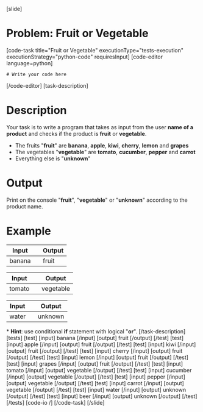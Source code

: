 [slide]
# Problem: Fruit or Vegetable
[code-task title="Fruit or Vegetable" executionType="tests-execution" executionStrategy="python-code" requiresInput]
[code-editor language=python]
```
# Write your code here
```
[/code-editor]
[task-description]
# Description

Your task is to write a program that takes as input from the user **name of a product** and checks if the product is **fruit** or **vegetable**.

- The fruits "**fruit**" are **banana**, **apple**, **kiwi**, **cherry**, **lemon** and **grapes**
- The vegetables "**vegetable**" are **tomato**, **cucumber**, **pepper** and **carrot**
- Everything else is "**unknown**"

# Output

Print on the console "**fruit**", "**vegetable**" or "**unknown**" according to the product name.

# Example

| **Input** | | **Output** |      
| --- | --- | --- |                 
| banana | | fruit |                   

| **Input** | | **Output** |      
| --- | --- | --- |                   
| tomato | | vegetable | 

| **Input** | | **Output** |      
| --- | --- | --- |                  
| water | | unknown |

\* **Hint**: use conditional **if** statement with logical "**or**".
[/task-description]
[tests]
[test]
[input]
banana
[/input]
[output]
fruit
[/output]
[/test]
[test]
[input]
apple
[/input]
[output]
fruit
[/output]
[/test]
[test]
[input]
kiwi
[/input]
[output]
fruit
[/output]
[/test]
[test]
[input]
cherry
[/input]
[output]
fruit
[/output]
[/test]
[test]
[input]
lemon
[/input]
[output]
fruit
[/output]
[/test]
[test]
[input]
grapes
[/input]
[output]
fruit
[/output]
[/test]
[test]
[input]
tomato
[/input]
[output]
vegetable
[/output]
[/test]
[test]
[input]
cucumber
[/input]
[output]
vegetable
[/output]
[/test]
[test]
[input]
pepper
[/input]
[output]
vegetable
[/output]
[/test]
[test]
[input]
carrot
[/input]
[output]
vegetable
[/output]
[/test]
[test]
[input]
water
[/input]
[output]
unknown
[/output]
[/test]
[test]
[input]
beer
[/input]
[output]
unknown
[/output]
[/test]
[/tests]
[code-io /]
[/code-task] 
[/slide]